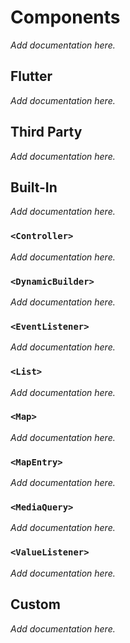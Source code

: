 # Components

*Add documentation here.*

## Flutter

*Add documentation here.*

## Third Party

*Add documentation here.*

## Built-In

*Add documentation here.*

### ```<Controller>```

*Add documentation here.*

### ```<DynamicBuilder>```

*Add documentation here.*

### ```<EventListener>```

*Add documentation here.*

### ```<List>```

*Add documentation here.*

### ```<Map>```

*Add documentation here.*

### ```<MapEntry>```

*Add documentation here.*

### ```<MediaQuery>```

*Add documentation here.*

### ```<ValueListener>```

*Add documentation here.*

## Custom

*Add documentation here.*
